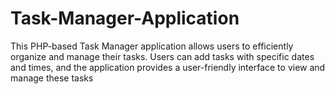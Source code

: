 # Task-Manager-Application
This PHP-based Task Manager application allows users to efficiently organize and manage their tasks. Users can add tasks with specific dates and times, and the application provides a user-friendly interface to view and manage these tasks
